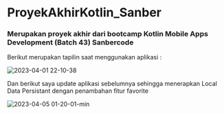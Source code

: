 # ProyekAkhirKotlin_Sanber

### Merupakan proyek akhir dari bootcamp Kotlin Mobile Apps Development (Batch 43) Sanbercode



Berikut merupakan tapilin saat menggunakan aplikasi :



![2023-04-01 22-10-38](https://user-images.githubusercontent.com/79238080/229299167-73c991b7-82ad-4b9c-bf03-2d3aee6aca30.gif)


Dan berikut saya update aplikasi sebelumnya sehingga menerapkan Local Data Persistant dengan penambahan fitur favorite

![2023-04-05 01-20-01-min](https://user-images.githubusercontent.com/79238080/230073920-2afc0e0a-6c41-41d4-aa84-dcbc2a5f1d32.gif)

